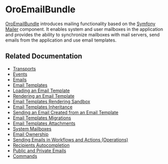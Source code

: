 <a id="bundle-docs-platform-email-bundle"></a>

# OroEmailBundle

<a href="https://github.com/oroinc/platform/tree/6.1/src/Oro/Bundle/EmailBundle" target="_blank">OroEmailBundle</a> introduces mailing functionality based on the <a href="https://symfony.com/components/Mailer" target="_blank">Symfony Mailer</a> component. It enables system and
user mailboxes in the application and provides the ability to synchronize mailboxes with mail servers,
send emails from the application and use email templates.

## Related Documentation

* [Transports](transports.md)
* [Events](events.md)
* [Emails](emails.md)
* [Email Templates](email-templates.md)
* [Loading an Email Template](email-templates-load.md)
* [Rendering an Email Template](email-templates-rendering.md)
* [Email Templates Rendering Sandbox](email-templates-rendering-sandbox.md)
* [Email Templates Inheritance](email-templates-inheritance.md)
* [Sending an Email Created from an Email Template](email-templates-send.md)
* [Email Templates Migrations](email-templates-migrations.md)
* [Email Templates Attachments](email-templates-attachments.md)
* [System Mailboxes](mailboxes.md)
* [Email Ownership](ownership.md)
* [Sending Emails in Workflows and Actions (Operations)](transition-actions.md)
* [Recipients Autocompletion](recipients-autocompletion.md)
* [Public and Private Emails](public-private-emails.md)
* [Commands](commands.md)

<!-- Frontend -->
